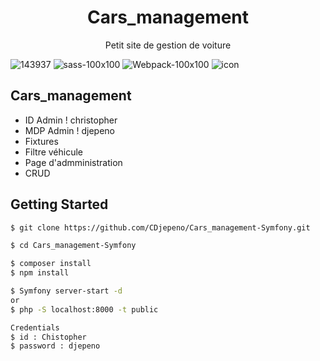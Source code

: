 <p align="center"><h1 align="center">
  Cars_management
</h1>

<p align="center">
  Petit site de gestion de voiture
</p>

![143937](https://user-images.githubusercontent.com/43074465/98483568-c0d27480-2209-11eb-83f1-a5e27b48f732.png)
![sass-100x100](https://user-images.githubusercontent.com/43074465/98483226-e0b46900-2206-11eb-9529-73a273dbcdb4.png)
![Webpack-100x100](https://user-images.githubusercontent.com/43074465/98483244-f164df00-2206-11eb-899e-f7e096dc9c85.png)
![icon](https://user-images.githubusercontent.com/43074465/98969194-e5329780-250e-11eb-8b4b-40c3c1edad88.png)

## Cars_management
- ID Admin ! christopher
- MDP Admin ! djepeno
- Fixtures
- Filtre véhicule
- Page d'admministration
- CRUD

## Getting Started
```bash
$ git clone https://github.com/CDjepeno/Cars_management-Symfony.git
```
```bash
$ cd Cars_management-Symfony
```
```bash
$ composer install
$ npm install
```
```bash
$ Symfony server-start -d
or
$ php -S localhost:8000 -t public
```
```bash
Credentials
$ id : Chistopher
$ password : djepeno
```
